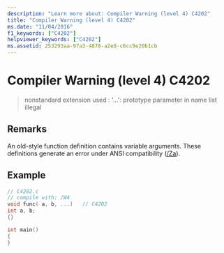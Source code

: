 ```yaml
---
description: "Learn more about: Compiler Warning (level 4) C4202"
title: "Compiler Warning (level 4) C4202"
ms.date: "11/04/2016"
f1_keywords: ["C4202"]
helpviewer_keywords: ["C4202"]
ms.assetid: 253293aa-97a3-4878-a2e8-c6cc9e20b1cb
---
```

# Compiler Warning (level 4) C4202

> nonstandard extension used : '...': prototype parameter in name list illegal

## Remarks

An old-style function definition contains variable arguments. These definitions generate an error under ANSI compatibility ([/Za](../../build/reference/za-ze-disable-language-extensions.md)).

## Example

```c
// C4202.c
// compile with: /W4
void func( a, b, ...)   // C4202
int a, b;
{}

int main()
{
}
```
